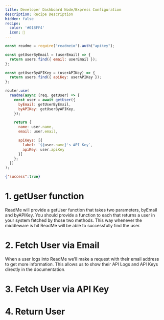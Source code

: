 ```yaml
---
title: Developer Dashboard Node/Express Configuration
description: Recipe Description
hidden: false
recipe:
  color: '#018FF4'
  icon: 🦉
---
```

```javascript JavaScript
const readme = require("readmeio").auth("apikey");

const getUserByEmail = (userEmail) => {
  return users.find({ email: userEmail });
};

const getUserByAPIKey = (userAPIKey) => {
  return users.find({ apiKey: userAPIKey });
};

router.use(
  readme(async (req, getUser) => {
    const user = await getUser({
      byEmail: getUserByEmail,
      byAPIKey: getUserByAPIKey,
    });

    return {
      name: user.name,
      email: user.email,

      apiKeys: [{
        label: `${user.name}'s API Key`,
        apiKey: user.apiKey
      }]
    };
  })
);

```

```json Response Example
{"success":true}
```

# 1. getUser function

<!-- javascript@ -->

ReadMe will provide a getUser function that takes two parameters, byEmail and byAPIKey. You should provide a function to each that returns a user in your system fetched by those two methods. This way whenever the middleware is hit ReadMe will be able to successfully find the user.

# 2. Fetch User via Email

<!-- javascript@ -->

When a user logs into ReadMe we'll make a request with their email address to get more information. This allows us to show their API Logs and API Keys directly in the documentation.

# 3. Fetch User via API Key

<!-- javascript@ -->



# 4. Return User

<!-- javascript@ -->

